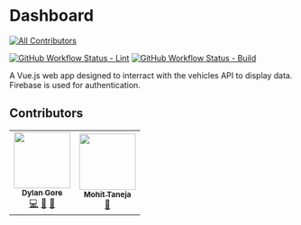 # Dashboard

<!-- prettier-ignore-start -->
<!-- markdownlint-disable -->
<!-- ALL-CONTRIBUTORS-BADGE:START - Do not remove or modify this section -->
[![All Contributors](https://img.shields.io/badge/all_contributors-2-orange.svg?style=for-the-badge)](#contributors)
<!-- ALL-CONTRIBUTORS-BADGE:END -->
<!-- markdownlint-restore -->
<!-- prettier-ignore-end -->

[![GitHub Workflow Status - Lint](https://img.shields.io/github/workflow/status/DylanGore-FYP/Dashboard/Lint%20Code?label=Lint&logo=github&style=for-the-badge)](https://github.com/DylanGore-FYP/Dashboard/actions/workflows/lint-code.yml)
[![GitHub Workflow Status - Build](https://img.shields.io/github/workflow/status/DylanGore-FYP/Dashboard/build?label=Docker%20Build&logo=github&style=for-the-badge)](https://github.com/DylanGore-FYP/Dashboard/actions/workflows/build-docker.yml)

A Vue.js web app designed to interract with the vehicles API to display data. Firebase is used for authentication.

## Contributors

<!-- ALL-CONTRIBUTORS-LIST:START - Do not remove or modify this section -->
<!-- prettier-ignore-start -->
<!-- markdownlint-disable -->
<table>
  <tr>
    <td align="center"><a href="https://github.com/DylanGore"><img src="https://avatars.githubusercontent.com/u/2760449?v=4?s=100" width="100px;" alt=""/><br /><sub><b>Dylan Gore</b></sub></a><br /><a href="https://github.com/DylanGore-FYP/Car/commits?author=DylanGore" title="Code">💻</a> <a href="https://github.com/DylanGore-FYP/Car/commits?author=DylanGore" title="Documentation">📖</a> <a href="#ideas-DylanGore" title="Ideas, Planning, & Feedback">🤔</a></td>
    <td align="center"><a href="https://github.com/mohittaneja7"><img src="https://avatars.githubusercontent.com/u/4126813?v=4?s=100" width="100px;" alt=""/><br /><sub><b>Mohit Taneja</b></sub></a><br /><a href="#ideas-mohittaneja7" title="Ideas, Planning, & Feedback">🤔</a></td>
  </tr>
</table>

<!-- markdownlint-restore -->
<!-- prettier-ignore-end -->

<!-- ALL-CONTRIBUTORS-LIST:END -->
